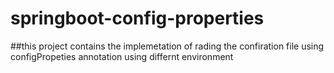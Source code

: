 # springboot-config-properties

##this project contains the implemetation of rading the confiration file using configPropeties annotation using differnt environment
